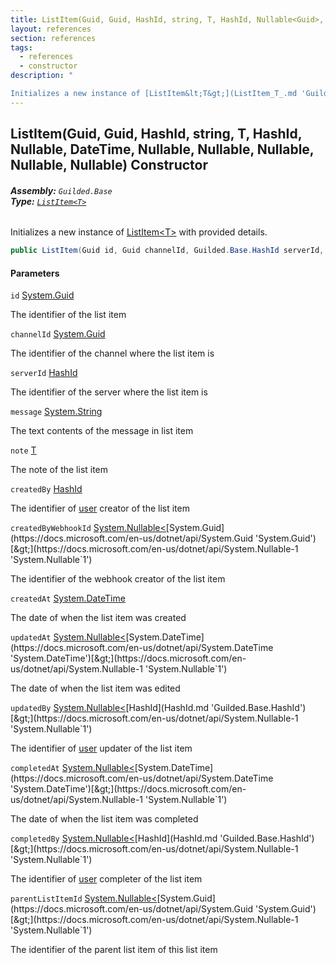 ```yaml
---
title: ListItem(Guid, Guid, HashId, string, T, HashId, Nullable<Guid>, DateTime, Nullable<DateTime>, Nullable<HashId>, Nullable<DateTime>, Nullable<HashId>, Nullable<Guid>)
layout: references
section: references
tags:
  - references
  - constructor
description: "

Initializes a new instance of [ListItem&lt;T&gt;](ListItem_T_.md 'Guilded.Base.Content.ListItem<T>') with provided details."
---
```


## ListItem(Guid, Guid, HashId, string, T, HashId, Nullable<Guid>, DateTime, Nullable<DateTime>, Nullable<HashId>, Nullable<DateTime>, Nullable<HashId>, Nullable<Guid>) Constructor
###### **Assembly:** `Guilded.Base`<br/>**Type:** [`ListItem<T>`](ListItem_T_.md 'Guilded.Base.Content.ListItem<T>')

Initializes a new instance of [ListItem&lt;T&gt;](ListItem_T_.md 'Guilded.Base.Content.ListItem<T>') with provided details.

```csharp
public ListItem(Guid id, Guid channelId, Guilded.Base.HashId serverId, string message, T? note, Guilded.Base.HashId createdBy, System.Nullable<Guid> createdByWebhookId, System.DateTime createdAt, System.Nullable<System.DateTime> updatedAt, System.Nullable<Guilded.Base.HashId> updatedBy, System.Nullable<System.DateTime> completedAt, System.Nullable<Guilded.Base.HashId> completedBy, System.Nullable<Guid> parentListItemId);
```
#### Parameters

<a name='Guilded.Base.Content.ListItem_T_.ListItem(Guid,Guid,Guilded.Base.HashId,string,T,Guilded.Base.HashId,System.Nullable_Guid_,System.DateTime,System.Nullable_System.DateTime_,System.Nullable_Guilded.Base.HashId_,System.Nullable_System.DateTime_,System.Nullable_Guilded.Base.HashId_,System.Nullable_Guid_).id'></a>

`id` [System.Guid](https://docs.microsoft.com/en-us/dotnet/api/System.Guid 'System.Guid')

The identifier of the list item

<a name='Guilded.Base.Content.ListItem_T_.ListItem(Guid,Guid,Guilded.Base.HashId,string,T,Guilded.Base.HashId,System.Nullable_Guid_,System.DateTime,System.Nullable_System.DateTime_,System.Nullable_Guilded.Base.HashId_,System.Nullable_System.DateTime_,System.Nullable_Guilded.Base.HashId_,System.Nullable_Guid_).channelId'></a>

`channelId` [System.Guid](https://docs.microsoft.com/en-us/dotnet/api/System.Guid 'System.Guid')

The identifier of the channel where the list item is

<a name='Guilded.Base.Content.ListItem_T_.ListItem(Guid,Guid,Guilded.Base.HashId,string,T,Guilded.Base.HashId,System.Nullable_Guid_,System.DateTime,System.Nullable_System.DateTime_,System.Nullable_Guilded.Base.HashId_,System.Nullable_System.DateTime_,System.Nullable_Guilded.Base.HashId_,System.Nullable_Guid_).serverId'></a>

`serverId` [HashId](HashId.md 'Guilded.Base.HashId')

The identifier of the server where the list item is

<a name='Guilded.Base.Content.ListItem_T_.ListItem(Guid,Guid,Guilded.Base.HashId,string,T,Guilded.Base.HashId,System.Nullable_Guid_,System.DateTime,System.Nullable_System.DateTime_,System.Nullable_Guilded.Base.HashId_,System.Nullable_System.DateTime_,System.Nullable_Guilded.Base.HashId_,System.Nullable_Guid_).message'></a>

`message` [System.String](https://docs.microsoft.com/en-us/dotnet/api/System.String 'System.String')

The text contents of the message in list item

<a name='Guilded.Base.Content.ListItem_T_.ListItem(Guid,Guid,Guilded.Base.HashId,string,T,Guilded.Base.HashId,System.Nullable_Guid_,System.DateTime,System.Nullable_System.DateTime_,System.Nullable_Guilded.Base.HashId_,System.Nullable_System.DateTime_,System.Nullable_Guilded.Base.HashId_,System.Nullable_Guid_).note'></a>

`note` [T](ListItem_T_.md#Guilded.Base.Content.ListItem_T_.T 'Guilded.Base.Content.ListItem<T>.T')

The note of the list item

<a name='Guilded.Base.Content.ListItem_T_.ListItem(Guid,Guid,Guilded.Base.HashId,string,T,Guilded.Base.HashId,System.Nullable_Guid_,System.DateTime,System.Nullable_System.DateTime_,System.Nullable_Guilded.Base.HashId_,System.Nullable_System.DateTime_,System.Nullable_Guilded.Base.HashId_,System.Nullable_Guid_).createdBy'></a>

`createdBy` [HashId](HashId.md 'Guilded.Base.HashId')

The identifier of [user](User.md 'Guilded.Base.Users.User') creator of the list item

<a name='Guilded.Base.Content.ListItem_T_.ListItem(Guid,Guid,Guilded.Base.HashId,string,T,Guilded.Base.HashId,System.Nullable_Guid_,System.DateTime,System.Nullable_System.DateTime_,System.Nullable_Guilded.Base.HashId_,System.Nullable_System.DateTime_,System.Nullable_Guilded.Base.HashId_,System.Nullable_Guid_).createdByWebhookId'></a>

`createdByWebhookId` [System.Nullable&lt;](https://docs.microsoft.com/en-us/dotnet/api/System.Nullable-1 'System.Nullable`1')[System.Guid](https://docs.microsoft.com/en-us/dotnet/api/System.Guid 'System.Guid')[&gt;](https://docs.microsoft.com/en-us/dotnet/api/System.Nullable-1 'System.Nullable`1')

The identifier of the webhook creator of the list item

<a name='Guilded.Base.Content.ListItem_T_.ListItem(Guid,Guid,Guilded.Base.HashId,string,T,Guilded.Base.HashId,System.Nullable_Guid_,System.DateTime,System.Nullable_System.DateTime_,System.Nullable_Guilded.Base.HashId_,System.Nullable_System.DateTime_,System.Nullable_Guilded.Base.HashId_,System.Nullable_Guid_).createdAt'></a>

`createdAt` [System.DateTime](https://docs.microsoft.com/en-us/dotnet/api/System.DateTime 'System.DateTime')

The date of when the list item was created

<a name='Guilded.Base.Content.ListItem_T_.ListItem(Guid,Guid,Guilded.Base.HashId,string,T,Guilded.Base.HashId,System.Nullable_Guid_,System.DateTime,System.Nullable_System.DateTime_,System.Nullable_Guilded.Base.HashId_,System.Nullable_System.DateTime_,System.Nullable_Guilded.Base.HashId_,System.Nullable_Guid_).updatedAt'></a>

`updatedAt` [System.Nullable&lt;](https://docs.microsoft.com/en-us/dotnet/api/System.Nullable-1 'System.Nullable`1')[System.DateTime](https://docs.microsoft.com/en-us/dotnet/api/System.DateTime 'System.DateTime')[&gt;](https://docs.microsoft.com/en-us/dotnet/api/System.Nullable-1 'System.Nullable`1')

The date of when the list item was edited

<a name='Guilded.Base.Content.ListItem_T_.ListItem(Guid,Guid,Guilded.Base.HashId,string,T,Guilded.Base.HashId,System.Nullable_Guid_,System.DateTime,System.Nullable_System.DateTime_,System.Nullable_Guilded.Base.HashId_,System.Nullable_System.DateTime_,System.Nullable_Guilded.Base.HashId_,System.Nullable_Guid_).updatedBy'></a>

`updatedBy` [System.Nullable&lt;](https://docs.microsoft.com/en-us/dotnet/api/System.Nullable-1 'System.Nullable`1')[HashId](HashId.md 'Guilded.Base.HashId')[&gt;](https://docs.microsoft.com/en-us/dotnet/api/System.Nullable-1 'System.Nullable`1')

The identifier of [user](User.md 'Guilded.Base.Users.User') updater of the list item

<a name='Guilded.Base.Content.ListItem_T_.ListItem(Guid,Guid,Guilded.Base.HashId,string,T,Guilded.Base.HashId,System.Nullable_Guid_,System.DateTime,System.Nullable_System.DateTime_,System.Nullable_Guilded.Base.HashId_,System.Nullable_System.DateTime_,System.Nullable_Guilded.Base.HashId_,System.Nullable_Guid_).completedAt'></a>

`completedAt` [System.Nullable&lt;](https://docs.microsoft.com/en-us/dotnet/api/System.Nullable-1 'System.Nullable`1')[System.DateTime](https://docs.microsoft.com/en-us/dotnet/api/System.DateTime 'System.DateTime')[&gt;](https://docs.microsoft.com/en-us/dotnet/api/System.Nullable-1 'System.Nullable`1')

The date of when the list item was completed

<a name='Guilded.Base.Content.ListItem_T_.ListItem(Guid,Guid,Guilded.Base.HashId,string,T,Guilded.Base.HashId,System.Nullable_Guid_,System.DateTime,System.Nullable_System.DateTime_,System.Nullable_Guilded.Base.HashId_,System.Nullable_System.DateTime_,System.Nullable_Guilded.Base.HashId_,System.Nullable_Guid_).completedBy'></a>

`completedBy` [System.Nullable&lt;](https://docs.microsoft.com/en-us/dotnet/api/System.Nullable-1 'System.Nullable`1')[HashId](HashId.md 'Guilded.Base.HashId')[&gt;](https://docs.microsoft.com/en-us/dotnet/api/System.Nullable-1 'System.Nullable`1')

The identifier of [user](User.md 'Guilded.Base.Users.User') completer of the list item

<a name='Guilded.Base.Content.ListItem_T_.ListItem(Guid,Guid,Guilded.Base.HashId,string,T,Guilded.Base.HashId,System.Nullable_Guid_,System.DateTime,System.Nullable_System.DateTime_,System.Nullable_Guilded.Base.HashId_,System.Nullable_System.DateTime_,System.Nullable_Guilded.Base.HashId_,System.Nullable_Guid_).parentListItemId'></a>

`parentListItemId` [System.Nullable&lt;](https://docs.microsoft.com/en-us/dotnet/api/System.Nullable-1 'System.Nullable`1')[System.Guid](https://docs.microsoft.com/en-us/dotnet/api/System.Guid 'System.Guid')[&gt;](https://docs.microsoft.com/en-us/dotnet/api/System.Nullable-1 'System.Nullable`1')

The identifier of the parent list item of this list item